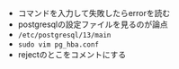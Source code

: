 - コマンドを入力して失敗したらerrorを読む
- postgresqlの設定ファイルを見るのが論点
- `/etc/postgresql/13/main`
- `sudo vim pg_hba.conf`
- rejectのとこをコメントにする
